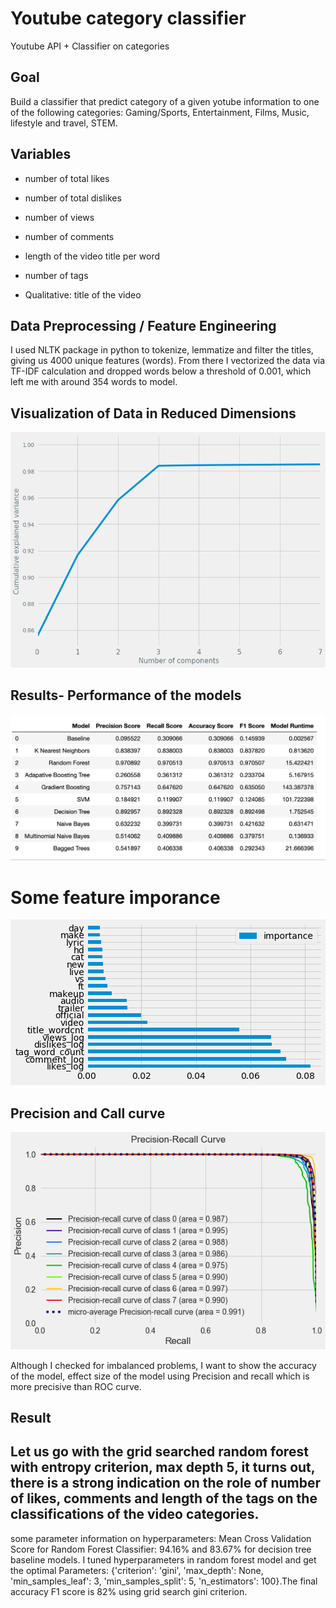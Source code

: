 # Youtube category classifier
Youtube API + Classifier on categories
## Goal
Build a classifier that predict category of a given yotube information to one of the following categories: 
Gaming/Sports, Entertainment, Films, Music, lifestyle and travel, STEM.

## Variables
- number of total likes
- number of total dislikes
- number of views
- number of comments
- length of the video title per word
- number of tags

- Qualitative: title of the video


## Data Preprocessing / Feature Engineering
I used NLTK package in python to tokenize, lemmatize and filter the titles, giving us 4000 unique features (words). From there I vectorized the data via TF-IDF calculation and dropped words below a threshold of 0.001, which left me with around 354 words to model.

## Visualization of Data in Reduced Dimensions
![header](images/pca.png)

## Results- Performance of the models
![header](images/results.png)

# Some feature imporance
![header](images/featureimportance.png)

## Precision and Call curve 
![header](images/Precisionrecallcurve.png)

Although I checked for imbalanced problems, I want to show the accuracy of the model, effect size of the model using Precision and recall which is more precisive than ROC curve.

## Result
Let us go with the grid searched random forest with entropy criterion, max depth 5, it turns out, there is a strong indication on the role of number of likes, comments and length of the tags on the classifications of the video categories. 
----
some parameter information on hyperparameters:
Mean Cross Validation Score for Random Forest Classifier: 94.16% and 83.67% for decision tree baseline models.
I tuned hyperparameters in random forest model and get the optimal Parameters: {'criterion': 'gini', 'max_depth': None, 'min_samples_leaf': 3, 'min_samples_split': 5, 'n_estimators': 100}.The final accuracy F1 score is 82% using grid search gini criterion. 
